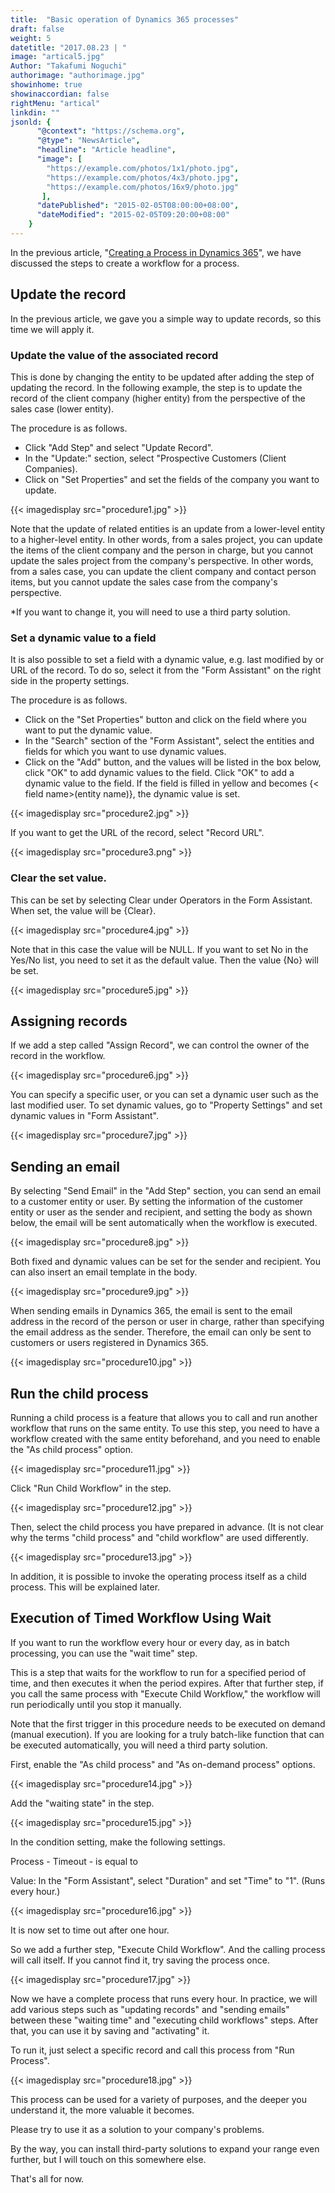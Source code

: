 ```yaml
---
title:  "Basic operation of Dynamics 365 processes"
draft: false
weight: 5
datetitle: "2017.08.23 | "
image: "artical5.jpg"
Author: "Takafumi Noguchi"
authorimage: "authorimage.jpg"
showinhome: true
showinaccordian: false
rightMenu: "artical"
linkdin: ""
jsonld: {
      "@context": "https://schema.org",
      "@type": "NewsArticle",
      "headline": "Article headline",
      "image": [
        "https://example.com/photos/1x1/photo.jpg",
        "https://example.com/photos/4x3/photo.jpg",
        "https://example.com/photos/16x9/photo.jpg"
       ],
      "datePublished": "2015-02-05T08:00:00+08:00",
      "dateModified": "2015-02-05T09:20:00+08:00"
    }
---
```

<!-- Intro  -->
In the previous article, "[Creating a Process in Dynamics 365](#)", we have discussed the steps to create a workflow for a process.

## Update the record
In the previous article, we gave you a simple way to update records, so this time we will apply it.

### Update the value of the associated record
This is done by changing the entity to be updated after adding the step of updating the record. In the following example, the step is to update the record of the client company (higher entity) from the perspective of the sales case (lower entity).

The procedure is as follows.
  * Click "Add Step" and select "Update Record".
  * In the "Update:" section, select "Prospective Customers (Client Companies).
  * Click on "Set Properties" and set the fields of the company you want to update.

<!-- Image= procedure1.jpg -->
{{< imagedisplay src="procedure1.jpg" >}}

Note that the update of related entities is an update from a lower-level entity to a higher-level entity. In other words, from a sales project, you can update the items of the client company and the person in charge, but you cannot update the sales project from the company's perspective. In other words, from a sales case, you can update the client company and contact person items, but you cannot update the sales case from the company's perspective.

*If you want to change it, you will need to use a third party solution.

### Set a dynamic value to a field
It is also possible to set a field with a dynamic value, e.g. last modified by or URL of the record. To do so, select it from the "Form Assistant" on the right side in the property settings.

The procedure is as follows.

  * Click on the "Set Properties" button and click on the field where you want to put the dynamic value.
  * In the "Search" section of the "Form Assistant", select the entities and fields for which you want to use dynamic values.
  * Click on the "Add" button, and the values will be listed in the box below, click "OK" to add dynamic values to the field. Click "OK" to add a dynamic value to the field. If the field is filled in yellow and becomes {< field name>(entity name)}, the dynamic value is set.
<!-- Image= procedure2.jpg -->
{{< imagedisplay src="procedure2.jpg" >}}

If you want to get the URL of the record, select "Record URL".
<!-- Image= procedure3.png -->
{{< imagedisplay src="procedure3.png" >}}

### Clear the set value.
This can be set by selecting Clear under Operators in the Form Assistant. When set, the value will be {Clear}.
<!-- Image= procedure4.jpg -->
{{< imagedisplay src="procedure4.jpg" >}}

Note that in this case the value will be NULL. If you want to set No in the Yes/No list, you need to set it as the default value. Then the value {No} will be set.
<!-- Image= procedure5.jpg -->
{{< imagedisplay src="procedure5.jpg" >}}


## Assigning records
If we add a step called "Assign Record", we can control the owner of the record in the workflow.
<!-- Image= procedure6.jpg -->
{{< imagedisplay src="procedure6.jpg" >}}

You can specify a specific user, or you can set a dynamic user such as the last modified user. To set dynamic values, go to "Property Settings" and set dynamic values in "Form Assistant".
<!-- Image= procedure7.jpg -->
{{< imagedisplay src="procedure7.jpg" >}}

## Sending an email
By selecting "Send Email" in the "Add Step" section, you can send an email to a customer entity or user. By setting the information of the customer entity or user as the sender and recipient, and setting the body as shown below, the email will be sent automatically when the workflow is executed.
<!-- Image= procedure8.jpg -->
{{< imagedisplay src="procedure8.jpg" >}}

Both fixed and dynamic values can be set for the sender and recipient. You can also insert an email template in the body.
<!-- Image= procedure9.jpg -->
{{< imagedisplay src="procedure9.jpg" >}}

When sending emails in Dynamics 365, the email is sent to the email address in the record of the person or user in charge, rather than specifying the email address as the sender. Therefore, the email can only be sent to customers or users registered in Dynamics 365.
<!-- Image= procedure10.jpg -->
{{< imagedisplay src="procedure10.jpg" >}}

## Run the child process
Running a child process is a feature that allows you to call and run another workflow that runs on the same entity. To use this step, you need to have a workflow created with the same entity beforehand, and you need to enable the "As child process" option.
<!-- Image= procedure11.jpg -->
{{< imagedisplay src="procedure11.jpg" >}}

Click "Run Child Workflow" in the step.
<!-- Image= procedure12.jpg -->
{{< imagedisplay src="procedure12.jpg" >}}

Then, select the child process you have prepared in advance. (It is not clear why the terms "child process" and "child workflow" are used differently.
<!-- Image= procedure13.jpg -->
{{< imagedisplay src="procedure13.jpg" >}}

In addition, it is possible to invoke the operating process itself as a child process. This will be explained later.

## Execution of Timed Workflow Using Wait
If you want to run the workflow every hour or every day, as in batch processing, you can use the "wait time" step.

This is a step that waits for the workflow to run for a specified period of time, and then executes it when the period expires. After that further step, if you call the same process with "Execute Child Workflow," the workflow will run periodically until you stop it manually.

Note that the first trigger in this procedure needs to be executed on demand (manual execution). If you are looking for a truly batch-like function that can be executed automatically, you will need a third party solution.

First, enable the "As child process" and "As on-demand process" options.
<!-- Image= procedure14.jpg -->
{{< imagedisplay src="procedure14.jpg" >}}

Add the "waiting state" in the step.
<!-- Image= procedure15.jpg -->
{{< imagedisplay src="procedure15.jpg" >}}

In the condition setting, make the following settings.

Process - Timeout - is equal to

Value: In the "Form Assistant", select "Duration" and set "Time" to "1". (Runs every hour.)
<!-- Image= procedure16.jpg -->
{{< imagedisplay src="procedure16.jpg" >}}

It is now set to time out after one hour.

So we add a further step, "Execute Child Workflow". And the calling process will call itself. If you cannot find it, try saving the process once.

<!-- Image= procedure17.jpg -->
{{< imagedisplay src="procedure17.jpg" >}}

Now we have a complete process that runs every hour. In practice, we will add various steps such as "updating records" and "sending emails" between these "waiting time" and "executing child workflows" steps. After that, you can use it by saving and "activating" it.

To run it, just select a specific record and call this process from "Run Process".
<!-- Image= procedure18.jpg -->
{{< imagedisplay src="procedure18.jpg" >}}

This process can be used for a variety of purposes, and the deeper you understand it, the more valuable it becomes.

Please try to use it as a solution to your company's problems.

By the way, you can install third-party solutions to expand your range even further, but I will touch on this somewhere else.

That's all for now.